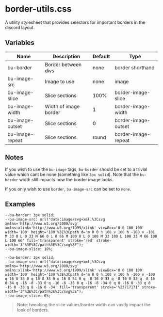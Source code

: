 # border-utils.css
A utility stylesheet that provides selectors for important borders in the discord layout.

## Variables
Name | Description | Default | Type
---- | ----------- | ------- | -
bu-border  | Border between divs | none | border shorthand
bu-image-src  | Image to use | none | image
bu-image-slice  | Slice sections | 100% | border-image-slice
bu-image-width  | Width of image border | 1 | border-image-width
bu-image-outset  | Slice sections | 0 | border-image-outset
bu-image-repeat  | Slice sections | round | border-image-repeat
  
## Notes
If you wish to use the `bu-image` tags, `bu-border` should be set to a trivial value which cant be none (something like `3px solid`). Note that the `bu-border` width still impacts how the border image looks.

If you only wish to use `border`, `bu-image-src` can be set to `none`.

## Examples
```
--bu-border: 3px solid;
--bu-image-src: url("data:image/svg+xml,%3Csvg xmlns='http://www.w3.org/2000/svg' xmlns:xlink='http://www.w3.org/1999/xlink' viewBox='0 0 100 100' width='100' height='100'%3E%3Cpath d='m 0 0 h 100 v 100 h -100 v -101 M 33 0 L 0 33 M 66 0 L 0 66 M 100 0 L 0 100 M 33 100 L 100 33 M 66 100 L 100 66' fill='transparent' stroke='red' stroke-width='3'%3E%3C/path%3E%3C/svg%3E");
--bu-image-slice: 10%;
```

```
--bu-border: 3px solid;
--bu-image-src: url("data:image/svg+xml,%3Csvg xmlns='http://www.w3.org/2000/svg' xmlns:xlink='http://www.w3.org/1999/xlink' viewBox='0 0 100 100' width='100' height='100'%3E%3Cpath d='m 0 0 h 100 v 100 h -100 v -100 q 16 8 33 0 q 16 8 33 0 q 16 8 34 0 q -8 16 0 33 q -8 16 0 33 q -8 16 0 34 q -16 -8 -33 0 q -16 -8 -33 0 q -16 -8 -34 0 q 8 -16 0 -33 q 8 -16 0 -33 q 8 -16 0 -34' fill='transparent' stroke='%23717171' stroke-width='3'%3E%3C/path%3E%3C/svg%3E");
--bu-image-slice: 6%;
```
>Note: tweaking the slice values/border width can vastly impact the look of borders.